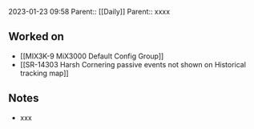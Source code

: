 2023-01-23 09:58
Parent:: [[Daily]] 
Parent:: xxxx

## Worked on

- [[MIX3K-9 MiX3000 Default Config Group]]
- [[SR-14303 Harsh Cornering passive events not shown on Historical tracking map]]

## Notes

- xxx




